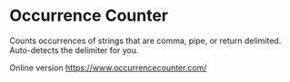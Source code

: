 # Occurrence Counter
Counts occurrences of strings that are comma, pipe, or return delimited. Auto-detects the delimiter for you.

Online version https://www.occurrencecounter.com/

